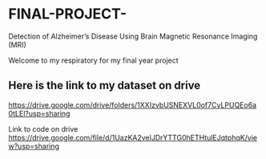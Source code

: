 # FINAL-PROJECT-
Detection of Alzheimer’s Disease Using Brain Magnetic Resonance Imaging (MRI)

Welcome to my respiratory for my final year project

## Here is the link to my dataset on drive
https://drive.google.com/drive/folders/1XXIzvbUSNEXVL0of7CyLPUQEo6a0tLEl?usp=sharing

Link to code on drive
https://drive.google.com/file/d/1UazKA2velJDrYTTG0hETHtulEJqtphqK/view?usp=sharing


